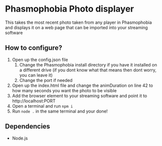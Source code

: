 # Phasmophobia Photo displayer
 This takes the most recent photo taken from any player in Phasmophobia and displays it on a web page that can be imported into your streaming software
## How to configure?
1. Open up the config.json file
    1. Change the Phasmophobia install directory if you have it installed on a different drive (if you dont know what that means then dont worry, you can leave it)
    2. Change the port if needed
2. Open up the index.html file and change the animDuration on line 42 to how many seconds you want the photo to be visible
3. Add the browser element to your streaming software and point it to http://localhost:PORT
4. Open a terminal and run `npm i`
5. Run `node .` in the same terminal and your done!
## Dependencies
- Node.js